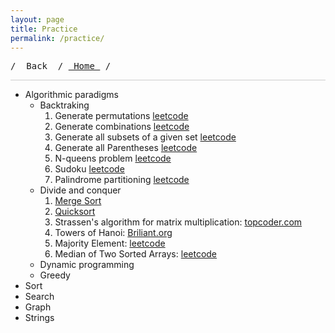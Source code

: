 ```yaml
---
layout: page
title: Practice
permalink: /practice/
---
```

<pre>/ <a onclick="window.history.back()" style="cursor:pointer;"> Back </a> / <a href="/"> Home </a> / </pre>

<hr style="height:1px; border:none; color:#ccc; background-color:#ccc;">

* Algorithmic paradigms
    * Backtraking
        1.	Generate permutations [leetcode](https://leetcode.com/problems/permutations/)
        2.	Generate combinations [leetcode](https://leetcode.com/problems/combinations/)
        3.	Generate all subsets of a given set [leetcode](https://leetcode.com/problems/subsets/)
        4.	Generate all Parentheses [leetcode](https://leetcode.com/problems/generate-parentheses/)
        5.	N-queens problem [leetcode](https://leetcode.com/problems/n-queens/)
        6.	Sudoku [leetcode](https://leetcode.com/problems/sudoku-solver/)
        7.	Palindrome partitioning [leetcode](https://leetcode.com/problems/palindrome-partitioning/)
    * Divide and conquer
        1. <a href="/sort/comparison_sort/merge_sort/"> Merge Sort </a>
        2. <a href="/sort/comparison_sort/quick_sort/"> Quicksort </a>
        3. Strassen's algorithm for matrix multiplication: [topcoder.com](https://www.topcoder.com/thrive/articles/strassenss-algorithm-for-matrix-multiplication)
        4. Towers of Hanoi: [Briliant.org](https://brilliant.org/wiki/recurrence-relations-method-of-summation-factors/#example-1-the-tower-of-hanoi-problem)
        5. Majority Element: [leetcode](https://leetcode.com/problems/majority-element/solution/)
        6. Median of Two Sorted Arrays: [leetcode](https://leetcode.com/problems/median-of-two-sorted-arrays/)
    * Dynamic programming
    * Greedy
* Sort
* Search
* Graph
* Strings
